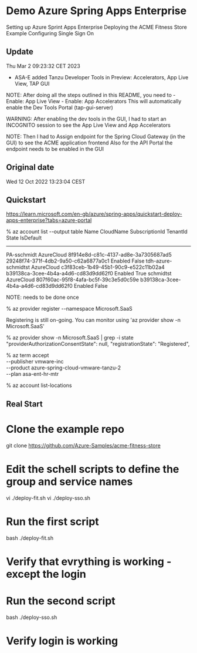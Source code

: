 # Demo Azure Spring Apps Enterprise

Setting up Azure Sprint Apps Enterprise
Deploying the ACME Fitness Store Example
Configuring Single Sign On

## Update

Thu Mar  2 09:23:32 CET 2023

- ASA-E added Tanzu Developer Tools in Preview: Accelerators, App Live View, TAP GUI

NOTE: After doing all the steps outlined in this README, you need to
      - Enable: App Live View
      - Enable: App Accelerators
      This will automatically enable the Dev Tools Portal (tap-gui-server)

WARNING: After enabling the dev tools in the GUI, I had to start an INCOGNITO session
         to see the App Live View and App Accelerators

NOTE: Then I had to Assign endpoint for the Spring Cloud Gateway (in the GUI) to see the
      ACME application frontend
      Also for the API Portal the endpoint needs to be enabled in the GUI


## Original date

Wed 12 Oct 2022 13:23:04 CEST

## Quickstart

https://learn.microsoft.com/en-gb/azure/spring-apps/quickstart-deploy-apps-enterprise?tabs=azure-portal


% az account list --output table
Name                 CloudName    SubscriptionId                        TenantId                              State    IsDefault
-------------------  -----------  ------------------------------------  ------------------------------------  -------  -----------
PA-sschmidt          AzureCloud   8f914e8d-c81c-4137-ad8e-3a7305687ad5  29248f74-371f-4db2-9a50-c62a6877a0c1  Enabled  False
tdh-azure-schmidtst  AzureCloud   c3f83ceb-1b49-45b1-90c9-e522c11b02a4  b39138ca-3cee-4b4a-a4d6-cd83d9dd62f0  Enabled  True
schmidtst            AzureCloud   807f60ac-95f8-4afa-bc5f-39c3e5d0c59e  b39138ca-3cee-4b4a-a4d6-cd83d9dd62f0  Enabled  False

NOTE: needs to be done once

% az provider register --namespace Microsoft.SaaS

Registering is still on-going. You can monitor using 'az provider show -n Microsoft.SaaS'

% az provider show -n Microsoft.SaaS | grep -i state
  "providerAuthorizationConsentState": null,
  "registrationState": "Registered",

% az term accept \
    --publisher vmware-inc \
    --product azure-spring-cloud-vmware-tanzu-2 \
    --plan asa-ent-hr-mtr

% az account list-locations

##
## Real Start
##

# Clone the example repo

git clone https://github.com/Azure-Samples/acme-fitness-store

# Edit the schell scripts to define the group and service names

vi ./deploy-fit.sh
vi ./deploy-sso.sh

# Run the first script

bash ./deploy-fit.sh

# Verify that evrything is working - except the login

# Run the second script

bash ./deploy-sso.sh

# Verify login is working
